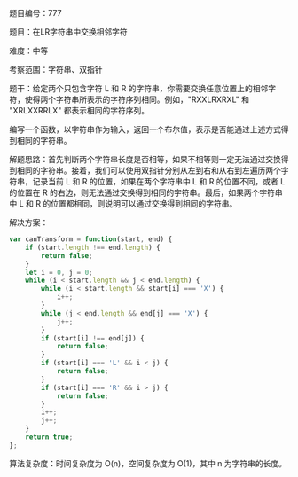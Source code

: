 题目编号：777

题目：在LR字符串中交换相邻字符

难度：中等

考察范围：字符串、双指针

题干：给定两个只包含字符 L 和 R 的字符串，你需要交换任意位置上的相邻字符，使得两个字符串所表示的字符序列相同。例如，"RXXLRXRXL" 和 "XRLXXRRLX" 都表示相同的字符序列。

编写一个函数，以字符串作为输入，返回一个布尔值，表示是否能通过上述方式得到相同的字符串。

解题思路：首先判断两个字符串长度是否相等，如果不相等则一定无法通过交换得到相同的字符串。接着，我们可以使用双指针分别从左到右和从右到左遍历两个字符串，记录当前 L 和 R 的位置，如果在两个字符串中 L 和 R 的位置不同，或者 L 的位置在 R 的右边，则无法通过交换得到相同的字符串。最后，如果两个字符串中 L 和 R 的位置都相同，则说明可以通过交换得到相同的字符串。

解决方案：

```javascript
var canTransform = function(start, end) {
    if (start.length !== end.length) {
        return false;
    }
    let i = 0, j = 0;
    while (i < start.length && j < end.length) {
        while (i < start.length && start[i] === 'X') {
            i++;
        }
        while (j < end.length && end[j] === 'X') {
            j++;
        }
        if (start[i] !== end[j]) {
            return false;
        }
        if (start[i] === 'L' && i < j) {
            return false;
        }
        if (start[i] === 'R' && i > j) {
            return false;
        }
        i++;
        j++;
    }
    return true;
};
```

算法复杂度：时间复杂度为 O(n)，空间复杂度为 O(1)，其中 n 为字符串的长度。